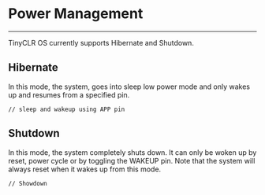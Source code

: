 # Power Management
---
TinyCLR OS currently supports Hibernate and Shutdown.

## Hibernate 
In this mode, the system, goes into sleep low power mode and only wakes up and resumes from a specified pin.

```
// sleep and wakeup using APP pin

```

## Shutdown
In this mode, the system completely shuts down. It can only be woken up by reset, power cycle or by toggling the WAKEUP pin. Note that the system will always reset when it wakes up from this mode.

```
// Showdown

```
